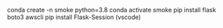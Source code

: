 conda create -n smoke python=3.8
conda activate smoke
pip install flask boto3 awscli
pip install Flask-Session (vscode)